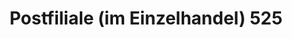 ---
title: "Postfiliale (im Einzelhandel) 525"
url: /garbsen/postfiliale-im-einzelhandel-525/
shop: Lebensmittel
---